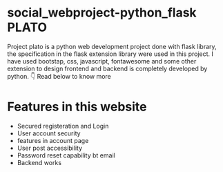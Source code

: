 # social_webproject-python_flask PLATO


Project plato is a python web development project done with flask library, the specification in the flask extension library were used in this project.
I have used bootstap, css, javascript, fontawesome and some other extension to design frontend and backend is completely developed by python. :point_down:
Read below to know more

# Features in this website

* Secured registeration and Login
* User account security
* features in account page
* User post accessibility
* Password reset capability bt email
* Backend works

